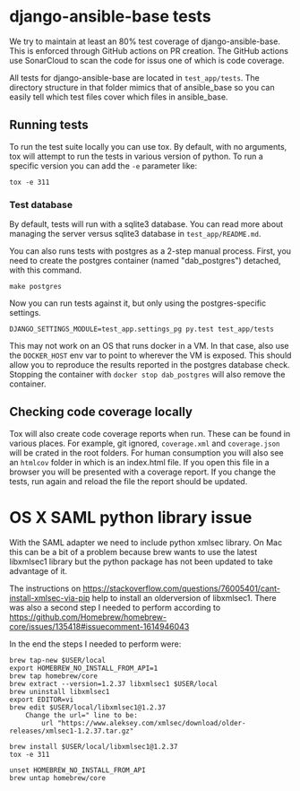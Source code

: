 # django-ansible-base tests

We try to maintain at least an 80% test coverage of django-ansible-base. This is enforced through GitHub actions on PR creation. The GitHub actions use SonarCloud to scan the code for issus one of which is code coverage.

All tests for django-ansible-base are located in `test_app/tests`. The directory structure in that folder mimics that of ansible_base so you can easily tell which test files cover which files in ansible_base.

## Running tests

To run the test suite locally you can use tox. By default, with no arguments, tox will attempt to run the tests in various version of python. To run a specific version you can add the `-e` parameter like:
```
tox -e 311
```

### Test database

By default, tests will run with a sqlite3 database.
You can read more about managing the server versus sqlite3 database in `test_app/README.md`.

You can also runs tests with postgres as a 2-step manual process.
First, you need to create the postgres container (named "dab_postgres") detached, with this command.

```
make postgres
```

Now you can run tests against it, but only using the postgres-specific settings.

```
DJANGO_SETTINGS_MODULE=test_app.settings_pg py.test test_app/tests
```

This may not work on an OS that runs docker in a VM.
In that case, also use the `DOCKER_HOST` env var to point to wherever the VM is exposed.
This should allow you to reproduce the results reported in the postgres database check.
Stopping the container with `docker stop dab_postgres` will also remove the container.

## Checking code coverage locally

Tox will also create code coverage reports when run. These can be found in various places. For example, git ignored, `coverage.xml` and `coverage.json` will be crated in the root folders. For human consumption you will also see an `htmlcov` folder in which is an index.html file. If you open this file in a browser you will be presented with a coverage report. If you change the tests, run again and reload the file the report should be updated.


# OS X SAML python library issue
With the SAML adapter we need to include python xmlsec library.
On Mac this can be a bit of a problem because brew wants to use the latest libxmlsec1 library but the python package has not been updated to take advantage of it.

The instructions on https://stackoverflow.com/questions/76005401/cant-install-xmlsec-via-pip help to install an olderversion of libxmlsec1.
There was also a second step I needed to perform according to https://github.com/Homebrew/homebrew-core/issues/135418#issuecomment-1614946043

In the end the steps I needed to perform were:
```
brew tap-new $USER/local
export HOMEBREW_NO_INSTALL_FROM_API=1
brew tap homebrew/core
brew extract --version=1.2.37 libxmlsec1 $USER/local
brew uninstall libxmlsec1
export EDITOR=vi
brew edit $USER/local/libxmlsec1@1.2.37
	Change the url=" line to be:
        url "https://www.aleksey.com/xmlsec/download/older-releases/xmlsec1-1.2.37.tar.gz"

brew install $USER/local/libxmlsec1@1.2.37
tox -e 311

unset HOMEBREW_NO_INSTALL_FROM_API
brew untap homebrew/core
```

